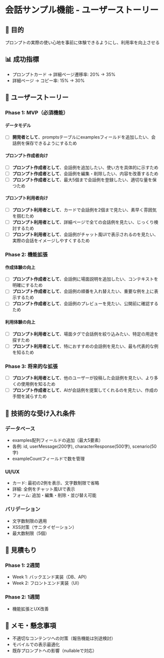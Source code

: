 # 会話サンプル機能 - ユーザーストーリー

## 🎯 目的
プロンプトの実際の使い心地を事前に体験できるようにし、利用率を向上させる

## 📊 成功指標
- プロンプトカード → 詳細ページ遷移率: 20% → 35%
- 詳細ページ → コピー率: 15% → 30%

## 📝 ユーザーストーリー

### Phase 1: MVP（必須機能）

#### データモデル
- [ ] **開発者として**、promptsテーブルにexamplesフィールドを追加したい、会話例を保存できるようにするため

#### プロンプト作成者向け
- [ ] **プロンプト作成者として**、会話例を追加したい、使い方を具体的に示すため
- [ ] **プロンプト作成者として**、会話例を編集・削除したい、内容を改善するため
- [ ] **プロンプト作成者として**、最大5個まで会話例を登録したい、適切な量を保つため

#### プロンプト利用者向け
- [ ] **プロンプト利用者として**、カードで会話例を2個まで見たい、素早く雰囲気を掴むため
- [ ] **プロンプト利用者として**、詳細ページで全ての会話例を見たい、じっくり検討するため
- [ ] **プロンプト利用者として**、会話例がチャット風UIで表示されるのを見たい、実際の会話をイメージしやすくするため

### Phase 2: 機能拡張

#### 作成体験の向上
- [ ] **プロンプト作成者として**、会話例に場面説明を追加したい、コンテキストを明確にするため
- [ ] **プロンプト作成者として**、会話例の順番を入れ替えたい、重要な例を上に表示するため
- [ ] **プロンプト作成者として**、会話例のプレビューを見たい、公開前に確認するため

#### 利用体験の向上
- [ ] **プロンプト利用者として**、場面タグで会話例を絞り込みたい、特定の用途を探すため
- [ ] **プロンプト利用者として**、特におすすめの会話例を見たい、最も代表的な例を知るため

### Phase 3: 将来的な拡張

- [ ] **プロンプト利用者として**、他のユーザーが投稿した会話例を見たい、より多くの使用例を知るため
- [ ] **プロンプト作成者として**、AIが会話例を提案してくれるのを見たい、作成の手間を減らすため

## 🔧 技術的な受け入れ条件

### データベース
- examples配列フィールドの追加（最大5要素）
- 各例: id, userMessage(200字), characterResponse(500字), scenario(50字)
- exampleCountフィールドで数を管理

### UI/UX
- カード: 最初の2例を表示、文字数制限で省略
- 詳細: 全例をチャット風UIで表示
- フォーム: 追加・編集・削除・並び替え可能

### バリデーション
- 文字数制限の適用
- XSS対策（サニタイゼーション）
- 最大数制限（5個）

## 📅 見積もり

### Phase 1: 2週間
- Week 1: バックエンド実装（DB、API）
- Week 2: フロントエンド実装（UI）

### Phase 2: 1週間
- 機能拡張とUX改善

## 💭 メモ・懸念事項
- 不適切なコンテンツへの対策（報告機能は別途検討）
- モバイルでの表示最適化
- 既存プロンプトへの影響（nullableで対応）